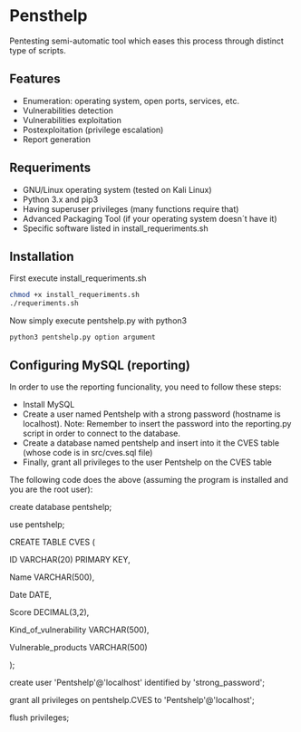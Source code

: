 # Pensthelp
    
Pentesting semi-automatic tool which eases this process through distinct type of scripts.


## Features

- Enumeration: operating system, open ports, services, etc.
- Vulnerabilities detection
- Vulnerabilities exploitation
- Postexploitation (privilege escalation)
- Report generation


## Requeriments

- GNU/Linux operating system (tested on Kali Linux)
- Python 3.x and pip3
- Having superuser privileges (many functions require that)
- Advanced Packaging Tool (if your operating system doesn´t have it)
- Specific software listed in install_requeriments.sh


## Installation

First execute install_requeriments.sh

```sh
chmod +x install_requeriments.sh
./requeriments.sh
```

Now simply execute pentshelp.py with python3

```
python3 pentshelp.py option argument
```

## Configuring MySQL (reporting)

In order to use the reporting funcionality, you need to follow these steps:

- Install MySQL
- Create a user named Pentshelp with a strong password (hostname is localhost).
Note:  Remember to insert the password into the reporting.py script in order to connect to the database.
- Create a database named pentshelp and insert into it the CVES table (whose code is in src/cves.sql file)
- Finally, grant all privileges to the user Pentshelp on the CVES table


The following code does the above (assuming the program is installed and you are the root user):

create database pentshelp;

use pentshelp;

CREATE TABLE CVES (

ID VARCHAR(20) PRIMARY KEY,

Name VARCHAR(500),

Date DATE,

Score DECIMAL(3,2),

Kind_of_vulnerability VARCHAR(500),

Vulnerable_products VARCHAR(500)

);

create user 'Pentshelp'@'localhost' identified by 'strong_password';

grant all privileges on pentshelp.CVES to 'Pentshelp'@'localhost';

flush privileges;
